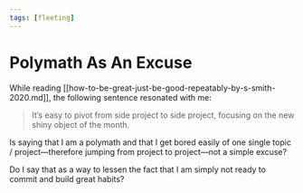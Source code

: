 ```yaml
---
tags: [fleeting]
---
```


# Polymath As An Excuse

While reading [[how-to-be-great-just-be-good-repeatably-by-s-smith-2020.md]], the following sentence resonated with me:
> It’s easy to pivot from side project to side project, focusing on the new shiny object of the month.

Is saying that I am a polymath and that I get bored easily of one single topic / project—therefore jumping from project to project—not a simple excuse?

Do I say that as a way to lessen the fact that I am simply not ready to commit and build great habits?